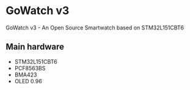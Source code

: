# GoWatch v3
GoWatch v3 - An Open Source Smartwatch based on STM32L151CBT6

## Main hardware
* STM32L151CBT6
* PCF8563BS
* BMA423
* OLED 0.96